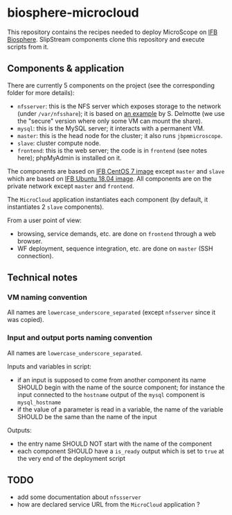 # biosphere-microcloud

This repository contains the recipes needed to deploy MicroScope on [IFB Biosphere](https://biosphere.france-bioinformatique.fr/).
SlipStream components clone this repository and execute scripts from it.

## Components & application

There are currently 5 components on the project (see the corresponding folder for more details):

  - `nfsserver`: this is the NFS server which exposes storage to the network (under `/var/nfsshare`);
    it is based on [an example](https://nuv.la/module/ifb/devzone/NFS-Frontend-Backend)
    by S. Delmotte (we use the "secure" version where only some VM can mount the share).
  - `mysql`: this is the MySQL server; it interacts with a permanent VM.
  - `master`: this is the head node for the cluster; it also runs `jbpmmicroscope`.
  - `slave`: cluster compute node.
  - `frontend`: this is the web server; the code is in `frontend` (see notes here); phpMyAdmin is installed on it.

The components are based on [IFB CentOS 7 image](https://nuv.la/module/ifb/examples/images/centos-7-ifb)
except `master` and `slave` which are based on [IFB Ubuntu 18.04 image](https://nuv.la/module/ifb/examples/images/ubuntu-18.04-ifb).
All components are on the private network except `master` and `frontend`.

The `MicroCloud` application instantiates each component (by default, it instantiates 2 `slave` components).

From a user point of view:

  - browsing, service demands, etc. are done on `frontend` through a web browser.
  - WF deployment, sequence integration, etc. are done on `master` (SSH connection).

## Technical notes

### VM naming convention

All names are `lowercase_underscore_separated` (except `nfsserver` since it was copied).

### Input and output ports naming convention

All names are `lowercase_underscore_separated`.

Inputs and variables in script:

  - if an input is supposed to come from another component its name SHOULD begin with the name of the source component;
  for instance the input connected to the `hostname` output of the `mysql` component is `mysql_hostname`
  - if the value of a parameter is read in a variable, the name of the variable SHOULD be the same than the name of the input

Outputs:

  - the entry name SHOULD NOT start with the name of the component
  - each component SHOULD have a `is_ready` output which is set to `true` at the very end of the deployment script


## TODO

  - add some documentation about `nfssserver`
  - how are declared service URL from the `MicroCloud` application ?
